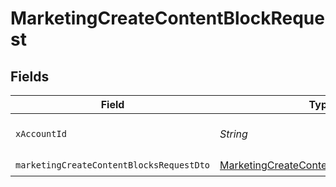 # MarketingCreateContentBlockRequest


## Fields

| Field                                                                                                       | Type                                                                                                        | Required                                                                                                    | Description                                                                                                 |
| ----------------------------------------------------------------------------------------------------------- | ----------------------------------------------------------------------------------------------------------- | ----------------------------------------------------------------------------------------------------------- | ----------------------------------------------------------------------------------------------------------- |
| `xAccountId`                                                                                                | *String*                                                                                                    | :heavy_check_mark:                                                                                          | The account identifier                                                                                      |
| `marketingCreateContentBlocksRequestDto`                                                                    | [MarketingCreateContentBlocksRequestDto](../../models/components/MarketingCreateContentBlocksRequestDto.md) | :heavy_check_mark:                                                                                          | N/A                                                                                                         |